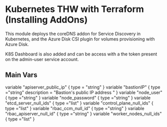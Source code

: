 # Kubernetes THW with Terraform (Installing AddOns)

This module deploys the coreDNS addon for Service Discovery in Kubernetes, and the Azure Disk CSI plugin for volumes provisioning with Azure Disk.

K8S Dashboard is also added and can be access with a the token present on the admin-user service account.

## Main Vars

variable "apiserver_public_ip" {
  type        = "string"
}
variable "bastionIP" {
  type ="string"
  description = "Bastion's public IP address "
}
variable "node_user" {
  type ="string"
}
variable "node_password" {
  type ="string"
}
variable "etcd_server_null_ids" {
  type ="list"
}
variable "control_plane_null_ids" {
  type ="list"
}
variable "rbac_ccm_null_id" {
  type ="string"
}
variable "rbac_apiserver_null_id" {
  type ="string"
}
variable "worker_nodes_null_ids" {
  type ="list"
}